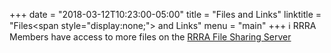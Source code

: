 +++
date = "2018-03-12T10:23:00-05:00"
title = "Files and Links"
linktitle = "Files<span style=\"display:none;\"> and Links</span>"
menu = "main"
+++
:information_source: RRRA Members have access to more files on the
[RRRA File Sharing Server](https://cloud.rrra.org/)
